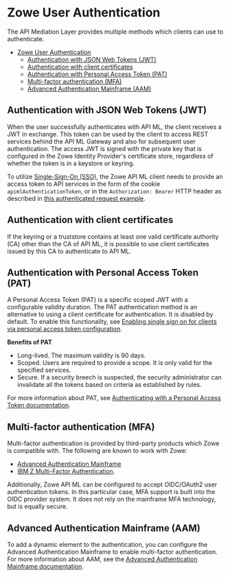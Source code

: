 # Zowe User Authentication
The API Mediation Layer provides multiple methods which clients can use to authenticate.

- [Zowe User Authentication](#zowe-user-authentication)
  - [Authentication with JSON Web Tokens (JWT)](#authentication-with-json-web-tokens-jwt)
  - [Authentication with client certificates](#authentication-with-client-certificates)
  - [Authentication with Personal Access Token (PAT)](#authentication-with-personal-access-token-pat)
  - [Multi-factor authentication (MFA)](#multi-factor-authentication-mfa)
  - [Advanced Authentication Mainframe (AAM)](#advanced-authentication-mainframe-aam)

## Authentication with JSON Web Tokens (JWT)

When the user successfully authenticates with API ML, the client receives a JWT in exchange. This token can be used by the client to access REST services behind the API ML Gateway and also for subsequent user authentication. The access JWT is signed with the private key that is configured in the Zowe Identity Provider's certificate store, regardless of whether the token is in a keystore or keyring.

To utilize [Single-Sign-On (SSO)](../user-guide/api-mediation-sso.md), the Zowe API ML client needs to provide an access token to API services in the form of the cookie `apimlAuthenticationToken`, or in the `Authorization: Bearer` HTTP header as described in [this authenticated request example](https://github.com/zowe/sample-spring-boot-api-service/blob/master/zowe-rest-api-sample-spring/docs/api-client-authentication.md#authenticated-request).

## Authentication with client certificates

If the keyring or a truststore contains at least one valid certificate authority (CA) other than the CA of API ML, it is possible to use client certificates issued by this CA to authenticate to API ML.

## Authentication with Personal Access Token (PAT)

A Personal Access Token (PAT) is a specific scoped JWT with a configurable validity duration. The PAT authentication method is an alternative to using a client certificate for authentication. It is disabled by default. To enable this functionality, see [Enabling single sign on for clients via personal access token configuration](../user-guide/api-mediation/configuration-personal-access-token.md).

**Benefits of PAT**

- Long-lived. The maximum validity is 90 days.
- Scoped. Users are required to provide a scope. It is only valid for the specified services.
- Secure. If a security breech is suspected, the security administrator can invalidate all the tokens based on criteria as established by rules.

For more information about PAT, see [Authenticating with a Personal Access Token documentation](../user-guide/api-mediation/authenticating-with-personal-access-token.md).

## Multi-factor authentication (MFA)

Multi-factor authentication is provided by third-party products which Zowe is compatible with. The following are known to work with Zowe:
- [Advanced Authentication Mainframe](https://techdocs.broadcom.com/us/en/ca-mainframe-software/security/ca-advanced-authentication-mainframe/2-0.html)
- [IBM Z Multi-Factor Authentication](https://www.ibm.com/products/ibm-multifactor-authentication-for-zos).

Additionally, Zowe API ML can be configured to accept OIDC/OAuth2 user authentication tokens. In this particular case, MFA support is built into the OIDC provider system.
It does not rely on the mainframe MFA technology, but is equally secure.

## Advanced Authentication Mainframe (AAM)

To add a dynamic element to the authentication, you can configure the Advanced Authentication Mainframe to enable multi-factor authentication. For more information about AAM, see the [Advanced Authentication Mainframe documentation](https://techdocs.broadcom.com/us/en/ca-mainframe-software/security/ca-advanced-authentication-mainframe/2-0.html).
